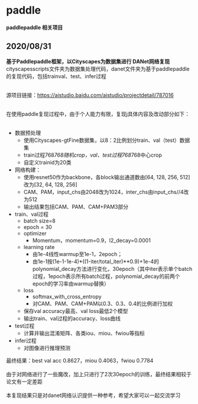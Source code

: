 # paddle
**paddlepaddle 相关项目**<br>

## 2020/08/31
**基于Paddlepaddle框架，以Cityscapes为数据集进行 DANet网络复现**<br>
cityscapesscripts文件夹为数据集处理代码，danet文件夹为基于paddlepaddle的复现代码，包括trainval、test、infer过程<br><br>

源项目链接：https://aistudio.baidu.com/aistudio/projectdetail/787016<br><br>

在使用paddle复现过程中，由于个人能力有限，复现j具体内容及改动部分如下：<br>
<br>
* 数据预处理<br>
	* 使用Cityscapes-gtFine数据集，以8：2比例划分train、val（test）数据集<br>
	* train过程768*768随机crop，val、test过程768*768中心crop<br>
	* 自定义trainid为20类<br>
* 网络构建：<br>
	* 使用resnet50作为backbone，各block输出通道数由[64, 128, 256, 512]改为[32, 64, 128, 256]<br>
	* CAM、PAM，input_chs由2048改为1024，inter_chs由input_chs//4改为512<br>
	* 输出结果包括CAM、PAM、CAM+PAM3部分<br>
* train、val过程<br>
	* batch size=8<br>
	* epoch = 30<br>
	* optimizer<br>
		* Momentum，momentum=0.9，l2_decay=0.0001<br>
	* learning rate<br>
		* 由1e-4线性warmup至1e-1，2epoch；<br>
		* 由1e-1按(1e-1-1e-4)*((1-iter/total_iter)**0.9)+1e-4的polynomial_decay方法进行变化，30epoch（其中iter表示单个batch过程，1epoch表示所有batch过程，polynomial_decay的前两个epoch的学习率由warmup替换）<br>
	* loss<br>
		* softmax_with_cross_entropy<br>
		* 对CAM、PAM、CAM+PAM以0.3、0.3、0.4的比例进行加权<br>
	* 保存val accuracy最高、val loss最低2个模型<br>
	* 输出train、val过程的accuracy、loss曲线<br>
* test过程<br>
	* 计算并输出混淆矩阵、各类iou、miou、fwiou等指标<br>
* infer过程<br>
	* 对图像进行推理预测


最终结果：best val acc 0.8627，miou 0.4063，fwiou 0.7784<br>
<br>
由于对网络进行了一些魔改，加上只进行了2次30epoch的训练，最终结果相较于论文有一定差距<br>
<br>
本复现结果只是对danet网络认识提供一种参考，希望大家可以一起交流学习<br>
